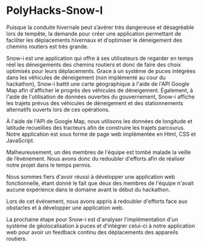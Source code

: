 # PolyHacks-Snow-I

Puisque la conduite hivernale peut s’avérer très dangereuse et désagréable lors de tempête, 
la demande pour créer une application permettant de faciliter les déplacements hivernaux et 
d'optimiser le déneigement des chemins routiers est très grande. 

Snow-i est une application qui offre à ses utilisateurs de regarder en temps réel les 
déneigements des chemins routiers et donc de faire des choix optimisés pour leurs 
déplacements. Grace à un système de puces intégrées dans les véhicules de déneigement (non 
implémenté au cour du hackathon), Snow-i battit une carte géographique à l'aide de l'API 
Google Map afin d'afficher le progrès des véhicules de déneigement. Également, à l'aide de 
l'utilisation de données ouvertes du gouvernement, Snow-i affiche les trajets prévus des 
véhicules de déneigement et des stationnements alternatifs ouverts lors de ces opérations.

À l'aide de l'API de Google Map, nous utilisons les données de longitude et latitude 
recueillies des tracteurs afin de construire les trajets parcourus. Notre application est 
sous forme de page web implémentée en Html, CSS et JavaScript.

Malheureusement, un des membres de l'équipe est tombé malade la veille de l’événement. 
Nous avons donc du redoubler d'efforts afin de réaliser notre projet dans le temps permis. 

Nous sommes fiers d'avoir réussi à développer une application web fonctionnelle, étant 
donné le fait que deux des membres de l'équipe n'avait aucune expérience dans le domaine 
avant le début du hackathon.

Lors de cet événement, nous avons appris à redoubler d'efforts face aux obstacles et à 
développer une application web.

La prochaine étape pour Snow-i est d'analyser l'implémentation d'un système de géolocalisation 
à puces et d'intégrer celui-ci à notre application web pour avoir un feedback continu des 
déplacements des appareils routiers.
